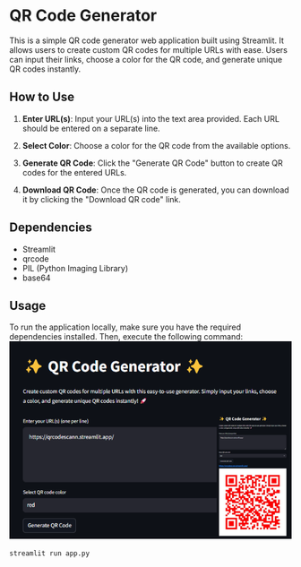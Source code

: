 
# QR Code Generator

This is a simple QR code generator web application built using Streamlit. It allows users to create custom QR codes for multiple URLs with ease. Users can input their links, choose a color for the QR code, and generate unique QR codes instantly.

## How to Use

1. **Enter URL(s)**: Input your URL(s) into the text area provided. Each URL should be entered on a separate line.

2. **Select Color**: Choose a color for the QR code from the available options.

3. **Generate QR Code**: Click the "Generate QR Code" button to create QR codes for the entered URLs.

4. **Download QR Code**: Once the QR code is generated, you can download it by clicking the "Download QR code" link.

## Dependencies

- Streamlit
- qrcode
- PIL (Python Imaging Library)
- base64

## Usage

To run the application locally, make sure you have the required dependencies installed. Then, execute the following command:
![QR Code Generator](qr3.png)

```bash
streamlit run app.py


